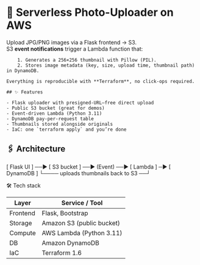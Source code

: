 # 📸 Serverless Photo-Uploader on AWS

Upload JPG/PNG images via a Flask frontend → S3.  
S3 **event notifications** trigger a Lambda function that:
```
    1. Generates a 256×256 thumbnail with Pillow (PIL).
    2. Stores image metadata (key, size, upload time, thumbnail path) in DynamoDB.

Everything is reproducible with **Terraform**, no click-ops required.

## ✨ Features
```
    - Flask uploader with presigned‐URL–free direct upload  
    - Public S3 bucket (great for demos)  
    - Event-driven Lambda (Python 3.11)  
    - DynamoDB pay-per-request table  
    - Thumbnails stored alongside originals  
    - IaC: one `terraform apply` and you’re done

## 🖇️ Architecture
[ Flask UI ] ──► [ S3 bucket ] ──► (Event) ──► [ Lambda ] ─► [ DynamoDB ]
└──── uploads thumbnails back to S3 ──┘

🛠️ Tech stack

| Layer    | Service / Tool            |
| -------- | ------------------------- |
| Frontend | Flask, Bootstrap          |
| Storage  | Amazon S3 (public bucket) |
| Compute  | AWS Lambda (Python 3.11)  |
| DB       | Amazon DynamoDB           |
| IaC      | Terraform 1.6             |
